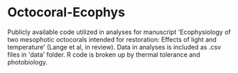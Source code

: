 # Octocoral-Ecophys
Publicly available code utilized in analyses for manuscript 'Ecophysiology of two mesophotic octocorals intended for restoration: Effects of light and temperature' (Lange et al, in review). Data in analyses is included as .csv files in 'data' folder. R code is broken up by thermal tolerance and photobiology.
